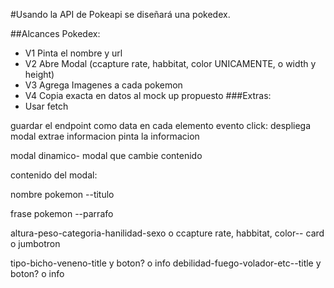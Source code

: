 #Usando la API de Pokeapi se diseñará una pokedex.

##Alcances Pokedex:
- V1 Pinta el nombre y url
- V2 Abre Modal (ccapture rate, habbitat, color UNICAMENTE, o width y height)
- V3 Agrega Imagenes a cada pokemon
- V4 Copia exacta en datos al mock up propuesto
###Extras:
- Usar fetch

guardar el endpoint como data en cada elemento
evento click:
despliega modal
extrae informacion
pinta la informacion

modal dinamico- modal que cambie contenido

contenido del modal:

nombre pokemon --titulo

frase pokemon --parrafo

altura-peso-categoria-hanilidad-sexo 
o
ccapture rate, habbitat, color-- card o jumbotron

tipo-bicho-veneno-title y boton? o info
debilidad-fuego-volador-etc--title y boton? o info




